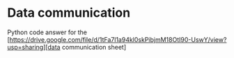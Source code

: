 # Data communication 
Python code answer for the [https://drive.google.com/file/d/1tFa7l1a94kl0skPibjmM18OtI90-UswY/view?usp=sharing][data communication sheet]

